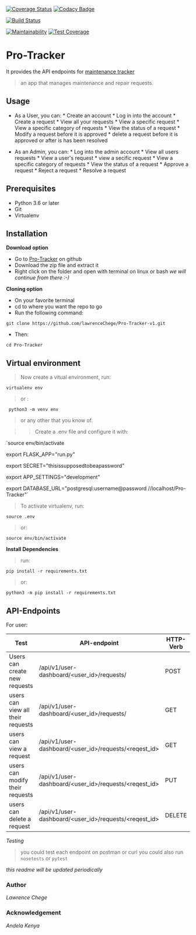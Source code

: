 [![Coverage Status](https://coveralls.io/repos/github/lawrenceChege/Pro-Tracker-v1/badge.svg?branch=ft-157959190-api-views-requests)](https://coveralls.io/github/lawrenceChege/Pro-Tracker-v1?branch=ft-157959190-api-views-requests)
[![Codacy Badge](https://api.codacy.com/project/badge/Grade/59902067ff0a426aa825fbf06e71c4ef)](https://www.codacy.com/app/lawrenceChege/Pro-Tracker-v1?utm_source=github.com&amp;utm_medium=referral&amp;utm_content=lawrenceChege/Pro-Tracker-v1&amp;utm_campaign=Badge_Grade)

[![Build Status](https://travis-ci.org/lawrenceChege/Pro-Tracker-v1.svg?branch=ft-157959190-api-views-requests)](https://travis-ci.org/lawrenceChege/Pro-Tracker-v1)

[![Maintainability](https://api.codeclimate.com/v1/badges/3d8715ce44a3a2973776/maintainability)](https://codeclimate.com/github/lawrenceChege/Pro-Tracker-v1/maintainability)
[![Test Coverage](https://api.codeclimate.com/v1/badges/3d8715ce44a3a2973776/test_coverage)](https://codeclimate.com/github/lawrenceChege/Pro-Tracker-v1/test_coverage)

# Pro-Tracker
It provides the API endpoints for [maintenance tracker]()
> an app that manages maintenance and repair requests.

## Usage

* As a User, you can:
                    * Create an account
                    * Log in into the account 
                    * Create a request
                    * View all your requests
                    * View a specific request
                    * View a specific category of requests
                    * View the status of a request
                    * Modify a request before it is approved
                    * delete a request before it is approved or after is has been resolved

* As an Admin, you can:
                    * Log into the admin account
                    * View all users requests
                    * View a user's request
                    * view a secific request
                    * View a specific category of requests
                    * View the status of a request
                    * Approve a request 
                    * Reject a request
                    * Resolve a request

## Prerequisites

* Python 3.6 or later
* Git 
* Virtualenv

## Installation

**Download option**

* Go to [Pro-Tracker](https://github.com/lawrenceChege/Pro-Tracker-v1) on github
* Download the zip file and extract it
* Right click on the folder and open with terminal on linux or bash
_we will continue from there :-)_

**Cloning option**

* On your favorite terminal 
* cd to where you want the repo to go
* Run the following command:

`git clone https://github.com/lawrenceChege/Pro-Tracker-v1.git`
* Then:

`cd Pro-Tracker`

## Virtual environment 

> Now create a vitual environment, run:

`virtualenv env`

> or :

` python3 -m venv env`

> or any other that you know of.

> > Create a .env file and configure it with:

`source env/bin/activate

export FLASK_APP="run.py"

export SECRET="thisissupposedtobeapassword"

export APP_SETTINGS="development"

export DATABASE_URL="postgresql:username@password    //localhost/Pro-Tracker"`

>To activate virtualenv, run:

`source .env`

> or:

`source env/bin/activate`

**Install Dependencies**
> run:

`pip install -r requirements.txt`

> or:

`python3 -m pip install -r requirements.txt`

## API-Endpoints

For user:

Test | API-endpoint |HTTP-Verb
------------ | ------------- | ------------
Users can create new requests |/api/v1/user-dashboard/<user_id>/requests/ | POST
users can view all their requests | /api/v1/user-dashboard/<user_id>/requests/ | GET
users can view a request | /api/v1/user-dashboard/<user_id>/requests/<reqest_id> | GET
users can modify their requests | /api/v1/user-dashboard/<user_id>/requests/<reqest_id> | PUT
users can delete a request | /api/v1/user-dashboard/<user_id>/requests/<reqest_id> | DELETE

*Testing*
> you could test each endpoint on postman or curl
> you could also run
`nosetests`
or 
`pytest`

*this readme will be updated periodically*
### Author

*Lawrence Chege*

### Acknowledgement

*Andela Kenya*








